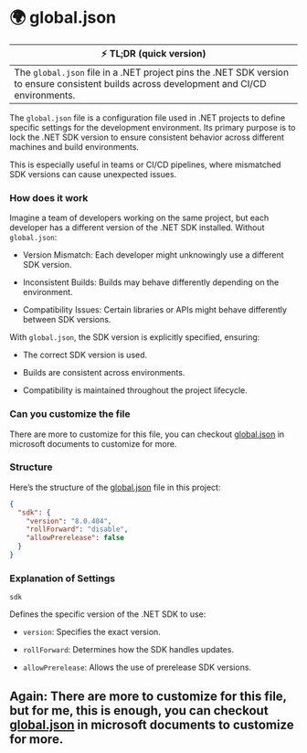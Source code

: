 # 🌍 global.json

| ⚡ TL;DR (quick version)                                                                                                                  |
| ----------------------------------------------------------------------------------------------------------------------------------------- |
| The `global.json` file in a .NET project pins the .NET SDK version to ensure consistent builds across development and CI/CD environments. |

The `global.json` file is a configuration file used in .NET projects to define specific settings for the development environment. Its primary purpose is to lock the .NET SDK version to ensure consistent behavior across different machines and build environments.

This is especially useful in teams or CI/CD pipelines, where mismatched SDK versions can cause unexpected issues.

### How does it work

Imagine a team of developers working on the same project, but each developer has a different version of the .NET SDK installed. Without `global.json`:

- Version Mismatch: Each developer might unknowingly use a different SDK version.

- Inconsistent Builds: Builds may behave differently depending on the environment.

- Compatibility Issues: Certain libraries or APIs might behave differently between SDK versions.

With `global.json`, the SDK version is explicitly specified, ensuring:

- The correct SDK version is used.

- Builds are consistent across environments.

- Compatibility is maintained throughout the project lifecycle.

### Can you customize the file

There are more to customize for this file, you can checkout [global.json](https://learn.microsoft.com/en-us/dotnet/core/tools/global-json) in microsoft documents to customize for more.

### Structure

Here’s the structure of the [global.json](/global.json) file in this project:

```json
{
  "sdk": {
    "version": "8.0.404",
    "rollForward": "disable",
    "allowPrerelease": false
  }
}
```

### Explanation of Settings

`sdk`

Defines the specific version of the .NET SDK to use:

- `version`: Specifies the exact version.

- `rollForward`: Determines how the SDK handles updates.

- `allowPrerelease`: Allows the use of prerelease SDK versions.

## Again: There are more to customize for this file, but for me, this is enough, you can checkout [global.json](https://learn.microsoft.com/en-us/dotnet/core/tools/global-json) in microsoft documents to customize for more.
